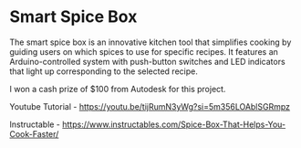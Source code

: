 # Smart Spice Box
The smart spice box is an innovative kitchen tool that simplifies cooking by guiding users on which spices to use for specific recipes. It features an Arduino-controlled system with push-button switches and LED indicators that light up corresponding to the selected recipe. 

I won a cash prize of $100 from Autodesk for this project.

Youtube Tutorial - https://youtu.be/tijRumN3yWg?si=5m356LOAblSGRmpz

Instructable - https://www.instructables.com/Spice-Box-That-Helps-You-Cook-Faster/
